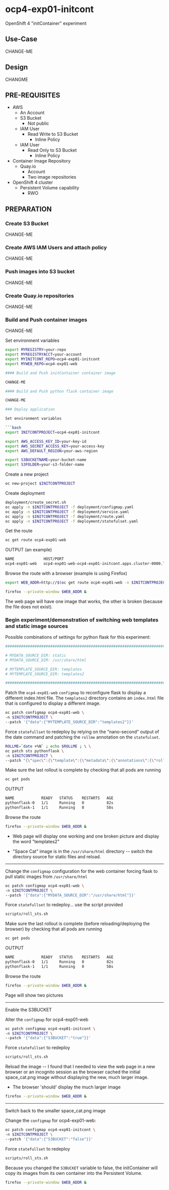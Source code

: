 # ocp4-exp01-initcont

OpenShift 4 "initContainer" experiment

## Use-Case

CHANGE-ME

## Design

CHANGME

## PRE-REQUISITES

* AWS 
  * An Account
  * S3 Bucket
    * Not public
  * IAM User
    * Read Write to S3 Bucket
      * Inline Policy
  * IAM User
    * Read Only to S3 Bucket
      * Inline Policy
* Container Image Repository
  * Quay.io
    * Account
    * Two image repositories
* OpenShift 4 cluster
  * Persistent Volume capability
    * RWO

## PREPARATION

### Create S3 Bucket

CHANGE-ME

### Create AWS IAM Users and attach policy

CHANGE-ME

### Push images into S3 bucket

CHANGE-ME

### Create Quay.io repositories

CHANGE-ME

### Build and Push container images

CHANGE-ME

Set environment variables

```bash 
export MYREGISTRY=your-repo
export MYREGISTRYACCT=your-account
export MYINITCONT_REPO=ocp4-exp01-initcont
export MYWEB_REPO=ocp4-exp01-web

#### Build and Push initContainer container image

CHANGE-ME

#### Build and Push python flask container image

CHANGE-ME

### Deploy application

Set environment variables

```bash
export INITCONTPROJECT=ocp4-exp01-initcont

export AWS_ACCESS_KEY_ID=your-key-id
export AWS_SECRET_ACCESS_KEY=your-access-key
export AWS_DEFAULT_REGION=your-aws-region

export S3BUCKETNAME=your-bucket-name
export S3FOLDER=your-s3-folder-name
```

Create a new project

```bash
oc new-project $INITCONTPROJECT
```

Create deployment

```bash
deployment/create_secret.sh
oc apply -n $INITCONTPROJECT -f deployment/configmap.yaml
oc apply -n $INITCONTPROJECT -f deployment/service.yaml
oc apply -n $INITCONTPROJECT -f deployment/route.yaml
oc apply -n $INITCONTPROJECT -f deployment/statefulset.yaml
```

Get the route

```bash
oc get route ocp4-exp01-web
```

OUTPUT (an example)

```bash
NAME             HOST/PORT                                                                           PATH   SERVICES         PORT   TERMINATION   WILDCARD
ocp4-exp01-web   ocp4-exp01-web-ocp4-exp01-initcont.apps.cluster-0000.lab.domain.tld          ocp4-exp01-web   8080                 None
```

Browse the route with a browser (example is using Firefox)

```bash
export WEB_ADDR=http://$(oc get route ocp4-exp01-web -n $INITCONTPROJECT -o jsonpath='{.spec.host}')

firefox --private-window $WEB_ADDR &
```

The web page will have one image that works, the other is broken (because the file does not exist).

### Begin experiment/demonstration of switching web templates and static image sources

Possible combinations of settings for python flask for this experiment:

```bash
#######################################################################

# MYDATA_SOURCE_DIR: static
# MYDATA_SOURCE_DIR: /usr/share/html

# MYTEMPLATE_SOURCE_DIR: templates
# MYTEMPLATE_SOURCE_DIR: templates2

#######################################################################
```

Patch the `ocp4-exp01-web` `configmap` to reconfigure flask to display
a different index.html file.  The `templates2` directory contains an `index.html`
file that is configured to display a different image.

```bash
oc patch configmap ocp4-exp01-web \
-n $INITCONTPROJECT \
--patch '{"data":{"MYTEMPLATE_SOURCE_DIR":"templates2"}}'
```

Force `statefullset` to redeploy by relying on the "nano-second" output of the date command and patching the `rollme` annotation on the `statefulset`.

```bash
ROLLME=`date +%N` ; echo $ROLLME ; \ \
oc patch sts pythonflask \
-n $INITCONTPROJECT \
--patch "{\"spec\":{\"template\":{\"metadata\":{\"annotations\":{\"rollme\":\"$ROLLME\"}}}}}"
```

Make sure the last rollout is complete by checking that all pods are running

```bash
oc get pods
```

OUTPUT

```bash
NAME            READY   STATUS    RESTARTS   AGE
pythonflask-0   1/1     Running   0          82s
pythonflask-1   1/1     Running   0          58s
```

Browse the route

```bash
firefox --private-window $WEB_ADDR &
```

* Web page will display one working and one broken picture and display the word "templates2"

* "Space Cat" image is in the `/usr/share/html` directory -- switch the
directory source for static files and reload.

---

Change the `configmap` configuration for the web container forcing flask to
pull static images from `/usr/share/html`

```bash
oc patch configmap ocp4-exp01-web \
-n $INITCONTPROJECT \
--patch '{"data":{"MYDATA_SOURCE_DIR":"/usr/share/html"}}'
```

Force `statefullset` to redeploy... use the script provided

```bash
scripts/roll_sts.sh
```

Make sure the last rollout is complete (before reloading/deploying the browser) by checking that all pods are running

```bash
oc get pods
```

OUTPUT

```bash
NAME            READY   STATUS    RESTARTS   AGE
pythonflask-0   1/1     Running   0          82s
pythonflask-1   1/1     Running   0          58s
```

Browse the route

```bash
firefox --private-window $WEB_ADDR &
```

Page will show two pictures

---

Enable the S3BUCKET

Alter the `configmap` for ocp4-exp01-web

```bash
oc patch configmap ocp4-exp01-initcont \
-n $INITCONTPROJECT \
--patch '{"data":{"S3BUCKET":"true"}}'
```

Force `statefullset` to redeploy

```bash
scripts/roll_sts.sh
```

Reload the image -- I found that I needed to view the web page in a new browser or an incognito session as
the browser cached the initial space_cat.png image without displaying the new, much larger image.

* The browser 'should' display the much larger image
  
```bash
firefox --private-window $WEB_ADDR &
```

---

Switch back to the smaller space_cat.png image

Change the `configmap` for ocp4-exp01-web:

```bash
oc patch configmap ocp4-exp01-initcont \
-n $INITCONTPROJECT \
--patch '{"data":{"S3BUCKET":"false"}}'
```

Force `statefullset` to redeploy

```bash
scripts/roll_sts.sh
```

Because you changed the `S3BUCKET` variable to false, the initContainer will copy its images
from its own container into the Persistent Volume.

```bash
firefox --private-window $WEB_ADDR &
```

